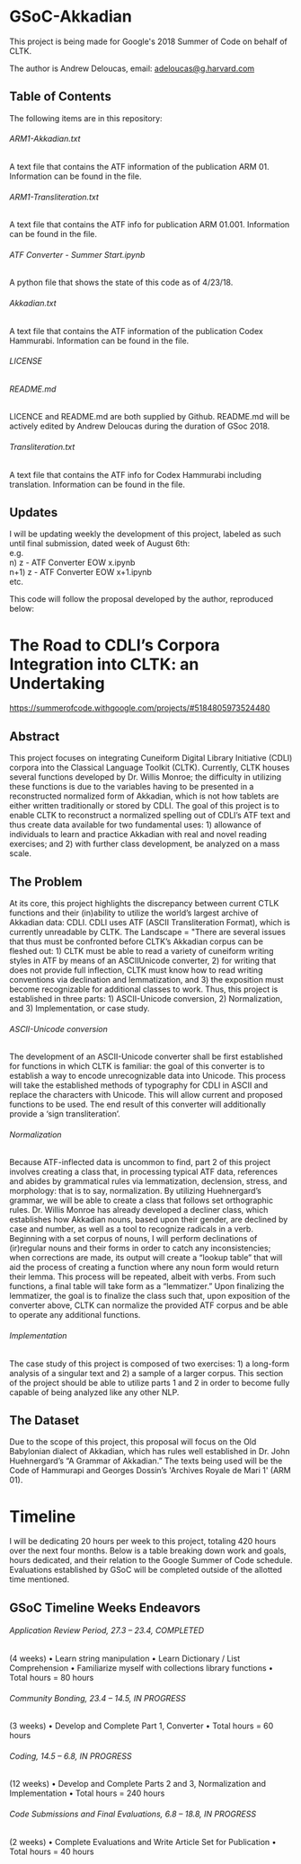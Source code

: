 # GSoC-Akkadian

This project is being made for Google's 2018 Summer of Code on behalf of CLTK.

The author is Andrew Deloucas, email: <adeloucas@g.harvard.com>

## Table of Contents

The following items are in this repository:

###### ARM1-Akkadian.txt
A text file that contains the ATF information of the publication ARM 01. Information can be found in the file.

###### ARM1-Transliteration.txt
A text file that contains the ATF info for publication ARM 01.001. Information can be found in the file.

###### ATF Converter - Summer Start.ipynb
A python file that shows the state of this code as of 4/23/18.

###### Akkadian.txt
A text file that contains the ATF information of the publication Codex Hammurabi. Information can be found in the file.

###### LICENSE 
###### README.md
LICENCE and README.md are both supplied by Github. README.md will be actively edited by Andrew Deloucas during the duration of GSoc 2018.

###### Transliteration.txt
A text file that contains the ATF info for Codex Hammurabi including translation. Information can be found in the file.

## Updates

I will be updating weekly the development of this project, labeled as such until final submission, dated week of August 6th: \
       e.g. \
       n) z - ATF Converter EOW x.ipynb \
       n+1) z - ATF Converter EOW x+1.ipynb \
       etc. 

This code will follow the proposal developed by the author, reproduced below:

# The Road to CDLI’s Corpora Integration into CLTK: an Undertaking
<https://summerofcode.withgoogle.com/projects/#5184805973524480>

## Abstract
This project focuses on integrating Cuneiform Digital Library Initiative (CDLI) corpora into the Classical Language Toolkit (CLTK). Currently, CLTK houses several functions developed by Dr. Willis Monroe; the difficulty in utilizing these functions is due to the variables having to be presented in a reconstructed normalized form of Akkadian, which is not how tablets are either written traditionally or stored by CDLI. The goal of this project is to enable CLTK to reconstruct a normalized spelling out of CDLI’s ATF text and thus create data available for two fundamental uses: 1) allowance of individuals to learn and practice Akkadian with real and novel reading exercises; and 2) with further class development, be analyzed on a mass scale.

## The Problem
At its core, this project highlights the discrepancy between current CTLK functions and their (in)ability to utilize the world’s largest archive of Akkadian data: CDLI. CDLI uses ATF (ASCII Transliteration Format), which is currently unreadable by CLTK.
The Landscape = "There are several issues that thus must be confronted before CLTK’s Akkadian corpus can be fleshed out: 1) CLTK must be able to read a variety of cuneiform writing styles in ATF by means of an ASCIIUnicode converter, 2) for writing that does not provide full inflection, CLTK must know how to read writing conventions via declination and lemmatization, and 3) the exposition must become recognizable for additional classes to work. Thus, this project is established in three parts: 1) ASCII-Unicode conversion, 2) Normalization, and 3) Implementation, or case study.

###### ASCII-Unicode conversion 
The development of an ASCII-Unicode converter shall be first established for functions in which CLTK is familiar: the goal of this converter is to establish a way to encode unrecognizable data into Unicode. This process will take the established methods of typography for CDLI in ASCII and replace the characters with Unicode. This will allow current and proposed functions to be used. The end result of this converter will additionally provide a ‘sign transliteration’.

###### Normalization 
Because ATF-inflected data is uncommon to find, part 2 of this project involves creating a class that, in processing typical ATF data, references and abides by grammatical rules via lemmatization, declension, stress, and morphology: that is to say, normalization. By utilizing Huehnergard’s grammar, we will be able to create a class that follows set orthographic rules. Dr. Willis Monroe has already developed a decliner class, which establishes how Akkadian nouns, based upon their gender, are declined by case and number, as well as a tool to recognize radicals in a verb. Beginning with a set corpus of nouns, I will perform declinations of (ir)regular nouns and their forms in order to catch any inconsistencies; when corrections are made, its output will create a “lookup table” that will aid the process of creating a function where any noun form would return their lemma. This process will be repeated, albeit with verbs. From such functions, a final table will take form as a “lemmatizer.” Upon finalizing the lemmatizer, the goal is to finalize the class such that, upon exposition of the converter above, CLTK can normalize the provided ATF corpus and be able to operate any additional functions.

###### Implementation  
The case study of this project is composed of two exercises: 1) a long-form analysis of a singular text and 2) a sample of a larger corpus. This section of the project should be able to utilize parts 1 and 2 in order to become fully capable of being analyzed like any other NLP.

## The Dataset  
Due to the scope of this project, this proposal will focus on the Old Babylonian dialect of Akkadian, which has rules well established in Dr. John Huehnergard’s “A Grammar of Akkadian.” The texts being used will be the Code of Hammurapi and Georges Dossin’s
'Archives Royale de Mari 1' (ARM 01).

# Timeline 
I will be dedicating 20 hours per week to this project, totaling 420 hours over the next four months. Below is a table breaking down work and goals, hours dedicated, and their relation to the Google Summer of Code schedule. Evaluations established by GSoC will be completed outside of the allotted time mentioned.

## GSoC Timeline Weeks Endeavors
###### Application Review Period, 27.3 – 23.4, COMPLETED
(4 weeks)
• Learn string manipulation
• Learn Dictionary / List Comprehension
• Familiarize myself with collections library functions
• Total hours = 80 hours

###### Community Bonding, 23.4 – 14.5, IN PROGRESS
(3 weeks)
• Develop and Complete Part 1, Converter
• Total hours = 60 hours

###### Coding, 14.5 – 6.8, IN PROGRESS
(12 weeks)
• Develop and Complete Parts 2 and 3, Normalization and Implementation
• Total hours = 240 hours

###### Code Submissions and Final Evaluations, 6.8 – 18.8, IN PROGRESS
(2 weeks)
• Complete Evaluations and Write Article
Set for Publication
• Total hours = 40 hours
